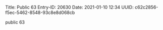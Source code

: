 Title: Public 63
Entry-ID: 20630
Date: 2021-01-10 12:34
UUID: c62c2856-f5ec-5462-8548-93c8e8d068cb

public 63
